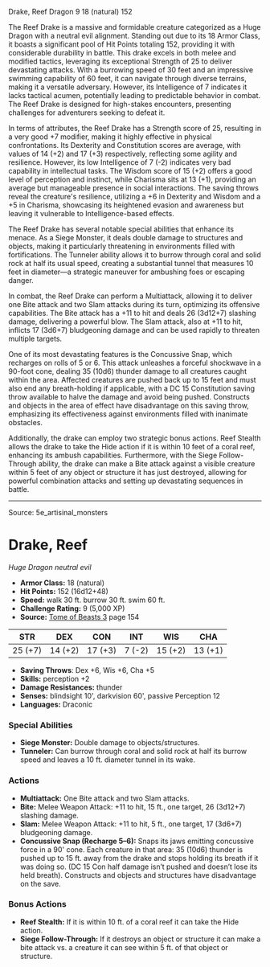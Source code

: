 <MonsterName/>Drake, Reef</MonsterName>
<CreatureType/>Dragon</CreatureType>
<CR/>9</CR>
<AC/>18 (natural)</AC>
<HP/>152</HP>
<summary>The Reef Drake is a massive and formidable creature categorized as a Huge Dragon with a neutral evil alignment. Standing out due to its 18 Armor Class, it boasts a significant pool of Hit Points totaling 152, providing it with considerable durability in battle. This drake excels in both melee and modified tactics, leveraging its exceptional Strength of 25 to deliver devastating attacks. With a burrowing speed of 30 feet and an impressive swimming capability of 60 feet, it can navigate through diverse terrains, making it a versatile adversary. However, its Intelligence of 7 indicates it lacks tactical acumen, potentially leading to predictable behavior in combat. The Reef Drake is designed for high-stakes encounters, presenting challenges for adventurers seeking to defeat it.</summary>

<detail>

In terms of attributes, the Reef Drake has a Strength score of 25, resulting in a very good +7 modifier, making it highly effective in physical confrontations. Its Dexterity and Constitution scores are average, with values of 14 (+2) and 17 (+3) respectively, reflecting some agility and resilience. However, its low Intelligence of 7 (-2) indicates very bad capability in intellectual tasks. The Wisdom score of 15 (+2) offers a good level of perception and instinct, while Charisma sits at 13 (+1), providing an average but manageable presence in social interactions. The saving throws reveal the creature's resilience, utilizing a +6 in Dexterity and Wisdom and a +5 in Charisma, showcasing its heightened evasion and awareness but leaving it vulnerable to Intelligence-based effects.

The Reef Drake has several notable special abilities that enhance its menace. As a Siege Monster, it deals double damage to structures and objects, making it particularly threatening in environments filled with fortifications. The Tunneler ability allows it to burrow through coral and solid rock at half its usual speed, creating a substantial tunnel that measures 10 feet in diameter—a strategic maneuver for ambushing foes or escaping danger. 

In combat, the Reef Drake can perform a Multiattack, allowing it to deliver one Bite attack and two Slam attacks during its turn, optimizing its offensive capabilities. The Bite attack has a +11 to hit and deals 26 (3d12+7) slashing damage, delivering a powerful blow. The Slam attack, also at +11 to hit, inflicts 17 (3d6+7) bludgeoning damage and can be used rapidly to threaten multiple targets.

One of its most devastating features is the Concussive Snap, which recharges on rolls of 5 or 6. This attack unleashes a forceful shockwave in a 90-foot cone, dealing 35 (10d6) thunder damage to all creatures caught within the area. Affected creatures are pushed back up to 15 feet and must also end any breath-holding if applicable, with a DC 15 Constitution saving throw available to halve the damage and avoid being pushed. Constructs and objects in the area of effect have disadvantage on this saving throw, emphasizing its effectiveness against environments filled with inanimate obstacles.

Additionally, the drake can employ two strategic bonus actions. Reef Stealth allows the drake to take the Hide action if it is within 10 feet of a coral reef, enhancing its ambush capabilities. Furthermore, with the Siege Follow-Through ability, the drake can make a Bite attack against a visible creature within 5 feet of any object or structure it has just destroyed, allowing for powerful combination attacks and setting up devastating sequences in battle.</detail>



---

Source: 5e_artisinal_monsters

# Drake, Reef

*Huge* *Dragon* *neutral evil*

- **Armor Class:** 18 (natural)
- **Hit Points:** 152 (16d12+48)
- **Speed:** walk 30 ft. burrow 30 ft. swim 60 ft.
- **Challenge Rating:** 9 (5,000 XP)
- **Source:** [Tome of Beasts 3](https://koboldpress.com/kpstore/product/tome-of-beasts-3-for-5th-edition/) page 154

| STR | DEX | CON | INT | WIS | CHA |
| --- | --- | --- | --- | --- | --- |
| 25 (+7) | 14 (+2) | 17 (+3) | 7 (-2) | 15 (+2) | 13 (+1) |

- **Saving Throws**: Dex +6, Wis +6, Cha +5
- **Skills:** perception +2
- **Damage Resistances:** thunder
- **Senses:** blindsight 10', darkvision 60', passive Perception 12
- **Languages:** Draconic

### Special Abilities

- **Siege Monster:** Double damage to objects/structures.
- **Tunneler:** Can burrow through coral and solid rock at half its burrow speed and leaves a 10 ft. diameter tunnel in its wake.

### Actions

- **Multiattack:** One Bite attack and two Slam attacks.
- **Bite:** Melee Weapon Attack: +11 to hit, 15 ft., one target, 26 (3d12+7) slashing damage.
- **Slam:** Melee Weapon Attack: +11 to hit, 5 ft., one target, 17 (3d6+7) bludgeoning damage.
- **Concussive Snap (Recharge 5–6):** Snaps its jaws emitting concussive force in a 90' cone. Each creature in that area: 35 (10d6) thunder is pushed up to 15 ft. away from the drake and stops holding its breath if it was doing so. (DC 15 Con half damage isn’t pushed and doesn’t lose its held breath). Constructs and objects and structures have disadvantage on the save.

### Bonus Actions

- **Reef Stealth:** If it is within 10 ft. of a coral reef it can take the Hide action.
- **Siege Follow-Through:** If it destroys an object or structure it can make a bite attack vs. a creature it can see within 5 ft. of that object or structure.




